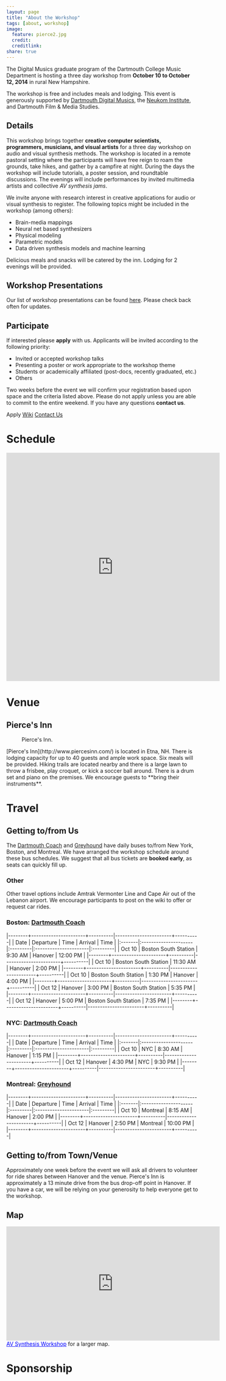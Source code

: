 ```yaml
---
layout: page
title: "About the Workshop"
tags: [about, workshop]
image:
  feature: pierce2.jpg
  credit: 
  creditlink: 
share: true
---
```


<a name="about"></a>

The Digital Musics graduate program of the Dartmouth College Music Department is hosting a three day workshop from **October 10 to October 12, 2014** in rural New Hampshire.

The workshop is free and includes meals and lodging. This event is generously supported by [Dartmouth Digital Musics](http://digitalmusics.dartmouth.edu/masters-program/), the [Neukom Institute](http://neukom.dartmouth.edu/), and Dartmouth Film & Media Studies.

## Details
This workshop brings together **creative computer scientists, programmers, musicians, and visual artists** for a three day workshop on audio and visual synthesis methods. The workshop is located in a remote pastoral setting where the participants will have free reign to roam the grounds, take hikes, and gather by a campfire at night. During the days the workshop will include tutorials, a poster session, and roundtable discussions. The evenings will include performances by invited multimedia artists and collective *AV synthesis jams*.

We invite anyone with research interest in creative applications for audio or visual synthesis to register. The following topics might be included in the workshop (among others):

- Brain-media mappings
- Neural net based synthesizers
- Physical modeling
- Parametric models
- Data driven synthesis models and machine learning

Delicious meals and snacks will be catered by the inn. Lodging for 2 evenings will be provided.

## Workshop Presentations
Our list of workshop presentations can be found [here](/participants). Please check back often for updates.

## Participate
If interested please **apply** with us. Applicants will be invited according to the following priority: 

- Invited or accepted workshop talks
- Presenting a poster or work appropriate to the workshop theme
- Students or academically affiliated (post-docs, recently graduated, etc.)
- Others

Two weeks before the event we will confirm your registration based upon space and the criteria listed above. Please do not apply unless you are able to commit to the entire weekend. If you have any questions **contact us**.

<script src="http://max.jotfor.ms/static/feedback2.js?3.2.3630" type="text/javascript">
var JFL_42325467071149 = new JotformFeedback({
formId:'42325467071149',
base:'http://jotform.us/',
windowTitle:'AV Synthesis Workshop Registration',
background:'#FFA500',
fontColor:'#FFFFFF',
type:false,
height:500,
width:700,
openOnLoad:false
});
</script>

<a class="btn btn-success lightbox-42325467071149">Apply</a> <a href="https://github.com/woodshop/woodshop.github.io/wiki" class="btn btn-info">Wiki</a> <a href="mailto:sarroff@cs.dartmouth.edu?subject=AV Synthesis Workshop" class="btn btn-primary">Contact Us</a>

# Schedule 
<a name="schedule"></a>

<iframe src="https://www.google.com/calendar/embed?showNav=0&amp;showDate=0&amp;showPrint=0&amp;showTabs=0&amp;showCalendars=0&amp;showTz=0&amp;mode=WEEK&amp;height=600&amp;wkst=2&amp;bgcolor=%23ffffcc&amp;src=l6mvbk02ge69j2er9j7q10s3ug%40group.calendar.google.com&amp;color=%238C500B&amp;ctz=America%2FNew_York&amp;dates=20141010/20141012" style=" border-width:0 " width="560" height="600" frameborder="0" scrolling="no"></iframe>

# Venue
<a name="venue"></a>

## Pierce's Inn
<figure>
	<a href="/images/pierce2.jpg"><img src="/images/pierce2.jpg" alt=""></a>
	<figcaption>Pierce's Inn.</figcaption>
</figure>
[Pierce's Inn](http://www.piercesinn.com/) is located in Etna, NH. There is lodging capacity for up to 40 guests and ample work space. Six meals will be provided. Hiking trails are located nearby and there is a large lawn to throw a frisbee, play croquet, or kick a soccer ball around. There is a drum set and piano on the premises. We encourage guests to **bring their instruments**.

# Travel
<a name="travel"></a>

## Getting to/from Us

The [Dartmouth Coach](http://www.dartmouthcoach.com/) and [Greyhound](https://www.greyhound.com/default.aspx) have daily buses to/from New York, Boston, and Montreal. We have arranged the workshop schedule around these bus schedules. We suggest that all bus tickets are **booked early**, as seats can quickly fill up.

### Other
Other travel options include Amtrak Vermonter Line and Cape Air out of the Lebanon airport. We encourage participants to post on the wiki to offer or request car rides.


### Boston: [Dartmouth Coach](http://www.dartmouthcoach.com/)

|--------+----------------------+----------|-----------------------+----------|
| Date   | Departure            | Time     | Arrival               | Time     |
|:-------|:---------------------|:---------|:----------------------|:---------|
| Oct 10 | Boston South Station | 9:30 AM  | Hanover               | 12:00 PM |
|--------+----------------------+----------|-----------------------+----------|
| Oct 10 | Boston South Station | 11:30 AM | Hanover               | 2:00 PM  |
|--------+----------------------+----------|-----------------------+----------|
| Oct 10 | Boston South Station | 1:30 PM  | Hanover               | 4:00 PM  |
|--------+----------------------+----------|-----------------------+----------|
| Oct 12 | Hanover              | 3:00 PM  | Boston South Station  | 5:35 PM  |
|--------+----------------------+----------|-----------------------+----------|
| Oct 12 | Hanover              | 5:00 PM  | Boston South Station  | 7:35 PM  |
|--------+----------------------+----------|-----------------------+----------|

### NYC: [Dartmouth Coach](http://www.dartmouthcoach.com/)

|--------+----------------------+----------|-----------------------+----------|
| Date   | Departure            | Time     | Arrival               | Time     |
|:-------|:---------------------|:---------|:----------------------|:---------|
| Oct 10 | NYC                  | 8:30 AM  | Hanover               | 1:15 PM  |
|--------+----------------------+----------|-----------------------+----------|
| Oct 12 | Hanover              | 4:30 PM  | NYC                   | 9:30 PM  |
|--------+----------------------+----------|-----------------------+----------|

### Montreal: [Greyhound](https://www.greyhound.com/default.aspx)

|--------+----------------------+----------|-----------------------+----------|
| Date   | Departure            | Time     | Arrival               | Time     |
|:-------|:---------------------|:---------|:----------------------|:---------|
| Oct 10 | Montreal             | 8:15 AM  | Hanover               | 2:00 PM  |
|--------+----------------------+----------|-----------------------+----------|
| Oct 12 | Hanover              | 2:50 PM  | Montreal              | 10:00 PM |
|--------+----------------------+----------|-----------------------+----------|

## Getting to/from Town/Venue

Approximately one week before the event we will ask all drivers to volunteer for ride shares between Hanover and the venue. Pierce's Inn is approximately a 13 minute drive from the bus drop-off point in Hanover. If you have a car, we will be relying on your generosity to help everyone get to the workshop.
 
## Map
<iframe id="container" width="560" height="300" frameborder="0" scrolling="no" marginheight="0" marginwidth="0" src="https://www.google.com/maps/ms?msa=0&amp;msid=211288928416186277002.0004e3d90654812a0bd19&amp;ie=UTF8&amp;t=m&amp;ll=43.720497,-72.258453&amp;spn=0.148876,0.205994&amp;z=11&amp;output=embed"></iframe>
<a href="https://www.google.com/maps/ms?msa=0&amp;msid=211288928416186277002.0004e3d90654812a0bd19&amp;ie=UTF8&amp;t=m&amp;ll=43.720497,-72.258453&amp;spn=0.148876,0.205994&amp;z=11&amp;source=embed" style="color:#0000FF;text-align:left">AV Synthesis Workshop</a> for a larger map.

# Sponsorship

<figure>
	<a href="http://digitalmusics.dartmouth.edu/~hamr/img/neukom.jpg"><img src="http://digitalmusics.dartmouth.edu/~hamr/img/neukom.jpg" alt=""></a>
</figure>

